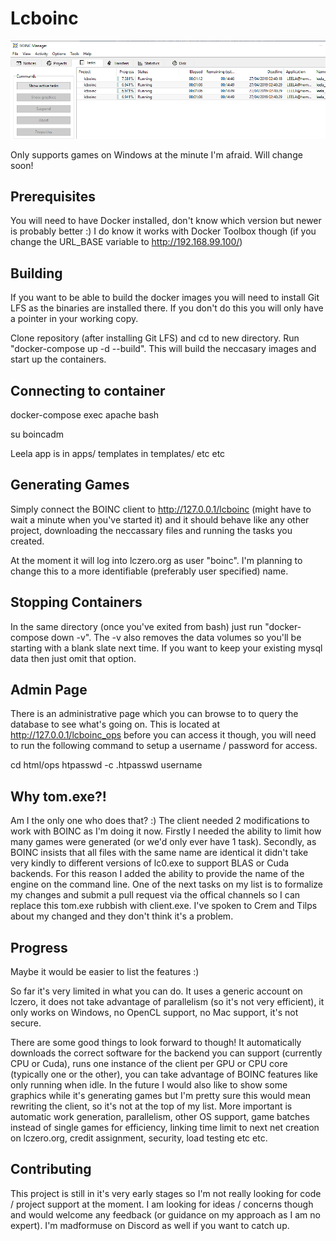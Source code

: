 # Lcboinc

![lcboinc in action](https://github.com/madformuse/lcboinc/blob/master/Running.PNG?raw=true)

Only supports games on Windows at the minute I'm afraid. Will change soon!

## Prerequisites

You will need to have Docker installed, don't know which version but newer is probably better :) I do know it works with Docker Toolbox though (if you change the URL_BASE variable to http://192.168.99.100/)
 
## Building

If you want to be able to build the docker images you will need to install Git LFS as the binaries are installed there. If you don't do this you will only have a pointer in your working copy.

Clone repository (after installing Git LFS) and cd to new directory. Run "docker-compose up -d --build". This will build the neccasary images and start up the containers.

## Connecting to container

docker-compose exec apache bash

su boincadm

Leela app is in apps/ templates in templates/ etc etc

## Generating Games

Simply connect the BOINC client to http://127.0.0.1/lcboinc (might have to wait a minute when you've started it) and it should behave like any other project, downloading the neccassary files and running the tasks you created.

At the moment it will log into lczero.org as user "boinc". I'm planning to change this to a more identifiable (preferably user specified) name.

## Stopping Containers

In the same directory (once you've exited from bash) just run "docker-compose down -v". The -v also removes the data volumes so you'll be starting with a blank slate next time. If you want to keep your existing mysql data then just omit that option.

## Admin Page

There is an administrative page which you can browse to to query the database to see what's going on. This is located at http://127.0.0.1/lcboinc_ops before you can access it though, you will need to run the following command to setup a username / password for access.

cd html/ops
htpasswd -c .htpasswd username

## Why tom.exe?!

Am I the only one who does that? :) The client needed 2 modifications to work with BOINC as I'm doing it now. Firstly I needed the ability to limit how many games were generated (or we'd only ever have 1 task). Secondly, as BOINC insists that all files with the same name are identical it didn't take very kindly to different versions of lc0.exe to support BLAS or Cuda backends. For this reason I added the ability to provide the name of the engine on the command line. One of the next tasks on my list is to formalize my changes and submit a pull request via the offical channels so I can replace this tom.exe rubbish with client.exe. I've spoken to Crem and Tilps about my changed and they don't think it's a problem.

## Progress

Maybe it would be easier to list the features :) 

So far it's very limited in what you can do. It uses a generic account on lczero, it does not take advantage of parallelism (so it's not very efficient), it only works on Windows, no OpenCL support, no Mac support, it's not secure.

There are some good things to look forward to though! It automatically downloads the correct software for the backend you can support (currently CPU or Cuda), runs one instance of the client per GPU or CPU core (typically one or the other), you can take advantage of BOINC features like only running when idle. In the future I would also like to show some graphics while it's generating games but I'm pretty sure this would mean rewriting the client, so it's not at the top of my list. More important is automatic work generation, parallelism, other OS support, game batches instead of single games for efficiency, linking time limit to next net creation on lczero.org, credit assignment, security, load testing etc etc.

## Contributing

This project is still in it's very early stages so I'm not really looking for code / project support at the moment. I am looking for ideas / concerns though and would welcome any feedback (or guidance on my approach as I am no expert). I'm madformuse on Discord as well if you want to catch up.
